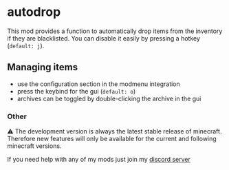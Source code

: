# autodrop
This mod provides a function to automatically drop items from the
inventory if they are blacklisted. You can disable it easily by pressing a hotkey (`default: j`).

## Managing items
- use the configuration section in the modmenu integration
- press the keybind for the gui (`default: o`)
- archives can be toggled by double-clicking the archive in the gui

### Other
⚠️ The development version is always the latest stable release of minecraft. 
Therefore new features will only be available for the current and following minecraft versions.

If you need help with any of my mods just join my [discord server](https://nyon.dev/discord)
